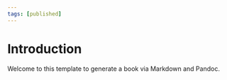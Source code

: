```yaml
---
tags: [published]
---
```

# Introduction

Welcome to this template to generate a book via Markdown and Pandoc.
